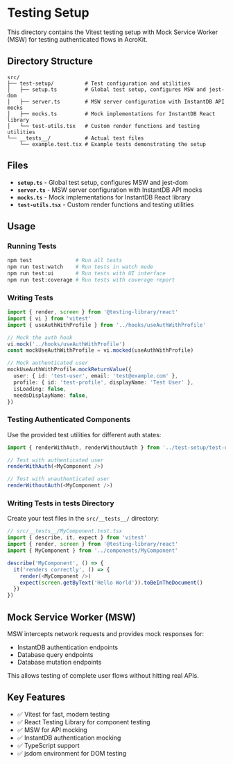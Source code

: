# Testing Setup

This directory contains the Vitest testing setup with Mock Service Worker (MSW) for testing authenticated flows in AcroKit.

## Directory Structure

```
src/
├── test-setup/          # Test configuration and utilities
│   ├── setup.ts         # Global test setup, configures MSW and jest-dom
│   ├── server.ts        # MSW server configuration with InstantDB API mocks
│   ├── mocks.ts         # Mock implementations for InstantDB React library
│   └── test-utils.tsx   # Custom render functions and testing utilities
└── __tests__/           # Actual test files
    └── example.test.tsx # Example tests demonstrating the setup
```

## Files

- **`setup.ts`** - Global test setup, configures MSW and jest-dom
- **`server.ts`** - MSW server configuration with InstantDB API mocks
- **`mocks.ts`** - Mock implementations for InstantDB React library
- **`test-utils.tsx`** - Custom render functions and testing utilities

## Usage

### Running Tests

```bash
npm test              # Run all tests
npm run test:watch    # Run tests in watch mode
npm run test:ui       # Run tests with UI interface
npm run test:coverage # Run tests with coverage report
```

### Writing Tests

```typescript
import { render, screen } from '@testing-library/react'
import { vi } from 'vitest'
import { useAuthWithProfile } from '../hooks/useAuthWithProfile'

// Mock the auth hook
vi.mock('../hooks/useAuthWithProfile')
const mockUseAuthWithProfile = vi.mocked(useAuthWithProfile)

// Mock authenticated user
mockUseAuthWithProfile.mockReturnValue({
  user: { id: 'test-user', email: 'test@example.com' },
  profile: { id: 'test-profile', displayName: 'Test User' },
  isLoading: false,
  needsDisplayName: false,
})
```

### Testing Authenticated Components

Use the provided test utilities for different auth states:

```typescript
import { renderWithAuth, renderWithoutAuth } from '../test-setup/test-utils'

// Test with authenticated user
renderWithAuth(<MyComponent />)

// Test with unauthenticated user  
renderWithoutAuth(<MyComponent />)
```

### Writing Tests in __tests__ Directory

Create your test files in the `src/__tests__/` directory:

```typescript
// src/__tests__/MyComponent.test.tsx
import { describe, it, expect } from 'vitest'
import { render, screen } from '@testing-library/react'
import { MyComponent } from '../components/MyComponent'

describe('MyComponent', () => {
  it('renders correctly', () => {
    render(<MyComponent />)
    expect(screen.getByText('Hello World')).toBeInTheDocument()
  })
})
```

## Mock Service Worker (MSW)

MSW intercepts network requests and provides mock responses for:

- InstantDB authentication endpoints
- Database query endpoints  
- Database mutation endpoints

This allows testing of complete user flows without hitting real APIs.

## Key Features

- ✅ Vitest for fast, modern testing
- ✅ React Testing Library for component testing
- ✅ MSW for API mocking
- ✅ InstantDB authentication mocking
- ✅ TypeScript support
- ✅ jsdom environment for DOM testing